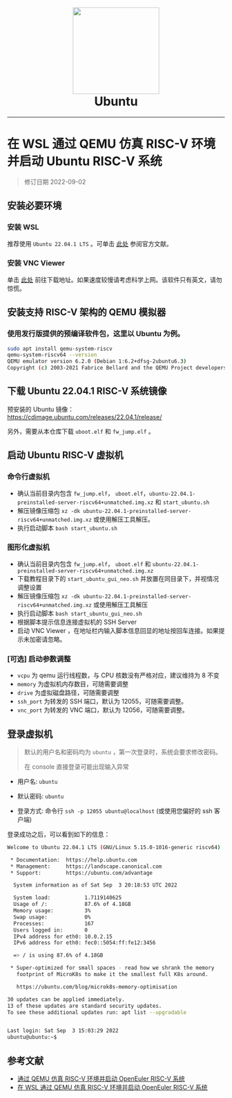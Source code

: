 
<h1 align="center">
  <img src="https://assets.ubuntu.com/v1/29985a98-ubuntu-logo32.png" width="200">
  <br>Ubuntu<br>
</h1>

---

# 在 WSL 通过 QEMU 仿真 RISC-V 环境并启动 Ubuntu RISC-V 系统

> 修订日期 2022-09-02

## 安装必要环境

### 安装 WSL

推荐使用 `Ubuntu 22.04.1 LTS` 。可单击 [此处](https://docs.microsoft.com/zh-cn/windows/wsl/install) 参阅官方文献。

### 安装 VNC Viewer

单击 [此处](https://www.realvnc.com/en/connect/download/viewer/) 前往下载地址。如果速度较慢请考虑科学上网。该软件只有英文，请勿惊慌。

## 安装支持 RISC-V 架构的 QEMU 模拟器

### 使用发行版提供的预编译软件包，这里以 Ubuntu 为例。

```bash
sudo apt install qemu-system-riscv
qemu-system-riscv64 --version
QEMU emulator version 6.2.0 (Debian 1:6.2+dfsg-2ubuntu6.3)
Copyright (c) 2003-2021 Fabrice Bellard and the QEMU Project developers
```

## 下载 Ubuntu 22.04.1 RISC-V 系统镜像

预安装的 Ubuntu 镜像：https://cdimage.ubuntu.com/releases/22.04.1/release/

另外，需要从本仓库下载 `uboot.elf` 和 `fw_jump.elf` 。

## 启动 Ubuntu RISC-V 虚拟机

### 命令行虚拟机

- 确认当前目录内包含 `fw_jump.elf`， `uboot.elf`，`ubuntu-22.04.1-preinstalled-server-riscv64+unmatched.img.xz` 和 `start_ubuntu.sh`
- 解压镜像压缩包 `xz -dk ubuntu-22.04.1-preinstalled-server-riscv64+unmatched.img.xz` 或使用解压工具解压。
- 执行启动脚本 `bash start_ubuntu.sh`

### 图形化虚拟机


- 确认当前目录内包含 `fw_jump.elf`， `uboot.elf` 和 `ubuntu-22.04.1-preinstalled-server-riscv64+unmatched.img.xz`
- 下载教程目录下的 `start_ubuntu_gui_neo.sh` 并放置在同目录下，并视情况调整设置
- 解压镜像压缩包 `xz -dk ubuntu-22.04.1-preinstalled-server-riscv64+unmatched.img.xz` 或使用解压工具解压
- 执行启动脚本 `bash start_ubuntu_gui_neo.sh`
- 根据脚本提示信息连接虚拟机的 SSH Server
- 启动 VNC Viewer ，在地址栏内输入脚本信息回显的地址按回车连接。如果提示未加密请忽略。

### [可选] 启动参数调整

- `vcpu` 为 qemu 运行线程数，与 CPU 核数没有严格对应，建议维持为 8 不变
- `memory` 为虚拟机内存数目，可随需要调整
- `drive` 为虚拟磁盘路径，可随需要调整
- `ssh_port` 为转发的 SSH 端口，默认为 12055，可随需要调整。
- `vnc_port` 为转发的 VNC 端口，默认为 12056，可随需要调整。

## 登录虚拟机

> 默认的用户名和密码均为 `ubuntu` ，第一次登录时，系统会要求修改密码。
>
> 在 console 直接登录可能出现输入异常

- 用户名: `ubuntu`
- 默认密码: `ubuntu`

- 登录方式: 命令行 `ssh -p 12055 ubuntu@localhost` (或使用您偏好的 ssh 客户端)

登录成功之后，可以看到如下的信息：

```bash
Welcome to Ubuntu 22.04.1 LTS (GNU/Linux 5.15.0-1016-generic riscv64)

 * Documentation:  https://help.ubuntu.com
 * Management:     https://landscape.canonical.com
 * Support:        https://ubuntu.com/advantage

  System information as of Sat Sep  3 20:18:53 UTC 2022

  System load:           1.7119140625
  Usage of /:            87.6% of 4.18GB
  Memory usage:          3%
  Swap usage:            0%
  Processes:             167
  Users logged in:       0
  IPv4 address for eth0: 10.0.2.15
  IPv6 address for eth0: fec0::5054:ff:fe12:3456

  => / is using 87.6% of 4.18GB

 * Super-optimized for small spaces - read how we shrank the memory
   footprint of MicroK8s to make it the smallest full K8s around.

   https://ubuntu.com/blog/microk8s-memory-optimisation

30 updates can be applied immediately.
13 of these updates are standard security updates.
To see these additional updates run: apt list --upgradable


Last login: Sat Sep  3 15:03:29 2022
ubuntu@ubuntu:~$
```

## 参考文献

- [通过 QEMU 仿真 RISC-V 环境并启动 OpenEuler RISC-V 系统](https://github.com/openeuler-mirror/RISC-V/blob/master/doc/tutorials/vm-qemu-oErv.md)
- [在 WSL 通过 QEMU 仿真 RISC-V 环境并启动 OpenEuler RISC-V 系统](https://github.com/ArielHeleneto/Work-PLCT/blob/master/qemuOnWSL/ReadMe.md)
